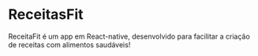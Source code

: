 # ReceitasFit
ReceitaFit é um app em React-native, desenvolvido para  facilitar a criação de receitas com alimentos saudáveis! 
